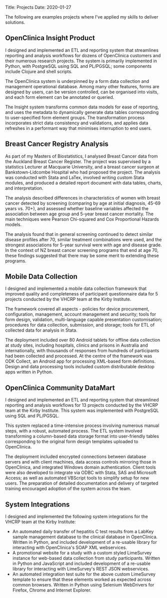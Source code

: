 Title: Projects
Date: 2020-01-27


The following are examples projects where I've applied my skills to deliver solutions.


## OpenClinica Insight Product

I designed and implemented an ETL and reporting system that streamlines reporting and analysis workflows for dozens of OpenClinica customers and their numerous research projects. The system is primarily implemented in Python, with PostgreSQL using SQL and PL/PGSQL; some components include Clojure and shell scripts.

The OpenClinica system is underpinned by a form data collection and management operational database. Among many other features, forms are designed by users, can be version controlled, can be organised into visits, and each form element can be annotated or queried.

The Insight system transforms common data models for ease of reporting, and uses the metadata to dynamically generate data tables corresponding to user-specified form element groups. The transformation process incorporates strict data consistency and validations, and applies data refreshes in a performant way that minimises interruption to end users.


## Breast Cancer Registry Analysis

As part of my Masters of Biostatistics, I analysed Breast Cancer data from the Auckland Breast Cancer Register. The project was supervised by a statistics Lecturer at Macquarie University, and a breast cancer surgeon at Bankstown-Lidcombe Hospital who had proposed the project. The analysis was conducted with Stata and LaTex, involved writing custom Stata modules, and produced a detailed report document with data tables, charts, and interpretation.

The analysis described differences in characteristics of women with breast cancer detected by screening (comparing by age at initial diagnosis, 45-69 years vs. 70+), and assessed whether baseline variables affected the association between age group and 5-year breast cancer mortality. The main techniques were Pearson Chi-squared and Cox Proportional Hazards models.

The analysis found that in general screening continued to detect similar disease profiles after 70, similar treatment combinations were used, and the strongest associations for 5-year survival were with age and disease grade. In the context of NZ breast cancer screening programs that end at age 70, these findings suggested that there may be some merit to extending these programs.


## Mobile Data Collection

I designed and implemented a mobile data collection framework that improved quality and completeness of participant questionnaire data for 5 projects conducted by the VHCRP team at the Kirby Institute.

The framework covered all aspects - policies for device procurement, configuration, management, account management and security; tools for form design, validation, multi-language capable presentation customisation; procedures for data collection, submission, and storage; tools for ETL of collected data for analysis in Stata.

The deployment included over 80 Android tablets for offline data collection at study sites, including hospitals, clinics and prisons in Australia and internationally, with thousands of responses from hundreds of participants had been collected and processed. At the centre of the framework was ODK Collect, an Android app for processing XML-based form definitions. Design and data processing tools included custom distributable desktop apps written in Python.


## OpenClinica Community DataMart

I designed and implemented an ETL and reporting system that streamlined reporting and analysis workflows for 13 projects conducted by the VHCRP team at the Kirby Institute. This system was implemented with PostgreSQL using SQL and PL/PGSQL.

This system replaced a time-intensive process involving numerous manual steps, with a robust, automated process. The ETL system involved transforming a column-based data storage format into user-friendly tables corresponding to the original form design templates uploaded to OpenClinica.

The deployment included encrypted connections between database servers and with client machines, data access controls mirroring those in OpenClinica, and integrated Windows domain authentication. Client tools were also developed to integrate via ODBC with Stata, SAS and Microsoft Access; as well as automated VBScript tools to simplify setup for new users. The preparation of detailed documentation and delivery of targeted training encouraged adoption of the system across the team.


## System Integrations

I designed and implemented the following system integrations for the VHCRP team at the Kirby Institute:

- An automated daily transfer of hepatitis C test results from a LabKey sample management database to the clinical database in OpenClinica. Written in Python, and included development of a re-usable library for interacting with OpenClinica's SOAP XML webservices.
- A promotional website for a study with a custom styled LimeSurvey instance for web-based data collection from study participants. Written in Python and JavaScript and included development of a re-usable library for interacting with LimeSurvey's REST JSON webservices.
- An automated integration test suite for the above custom LimeSurvey template to ensure that these elements worked as expected across common browsers. Written in Python using Selenium WebDrivers for Firefox, Chrome and Internet Explorer.
